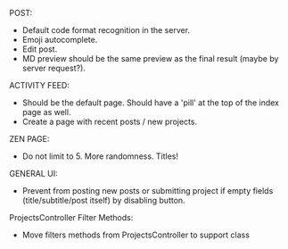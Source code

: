 POST:
   * Default code format recognition in the server.
   * Emoji autocomplete.
   * Edit post.
   * MD preview should be the same preview as the final result (maybe by server request?).

ACTIVITY FEED:
   * Should be the default page. Should have a 'pill' at the top of the index page as well.
   * Create a page with recent posts / new projects.

ZEN PAGE:
   * Do not limit to 5. More randomness. Titles!

GENERAL UI:
   * Prevent from posting new posts or submitting project if empty fields (title/subtitle/post itself) by disabling button.

ProjectsController Filter Methods:
  * Move filters methods from ProjectsController to support class
